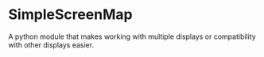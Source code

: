 # SimpleScreenMap
A python module that makes working with multiple displays or compatibility with other displays easier.
